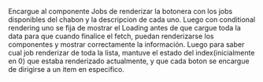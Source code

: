 Encargue al componente Jobs de renderizar la botonera con los jobs disponibles del chabon y la descripcion de cada uno.
Luego con conditional rendering uno se fija de mostrar el Loading antes de que cargue toda la data para que cuando finalice el fetch, puedan renderizarse los componentes y mostrar correctamente la información.
Luego para saber cual job renderizar de toda la lista, mantuve el estado del index(inicialmente en 0) que estaba renderizado actualmente, y que cada boton se encargue de dirigirse a un item en especifico.
